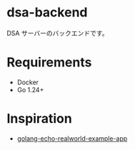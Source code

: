 # dsa-backend
DSA サーバーのバックエンドです。

# Requirements
* Docker
* Go 1.24+

# Inspiration
* [golang-echo-realworld-example-app](https://github.com/xesina/golang-echo-realworld-example-app/tree)